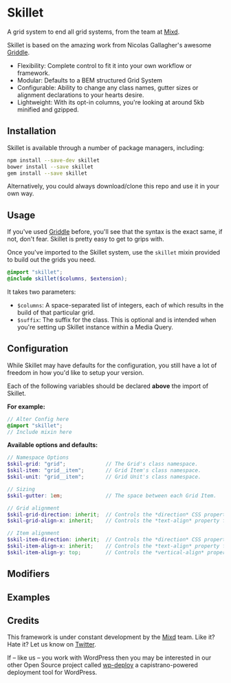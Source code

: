 # Skillet
A grid system to end all grid systems, from the team at [Mixd](http://www.mixd.co.uk).

Skillet is based on the amazing work from Nicolas Gallagher's awesome [Griddle](https://github.com/necolas/griddle).

- Flexibility: Complete control to fit it into your own workflow or framework.
- Modular: Defaults to a BEM structured Grid System
- Configurable: Ability to change any class names, gutter sizes or alignment declarations to your hearts desire.
- Lightweight: With its opt-in columns, you're looking at around 5kb minified and gzipped.

## Installation

Skillet is available through a number of package managers, including:

```sh
npm install --save-dev skillet
bower install --save skillet
gem install --save skillet
```

Alternatively, you could always download/clone this repo and use it in your own way.

## Usage

If you've used [Griddle](https://github.com/necolas/griddle) before, you'll see that the syntax is the exact same, if not, don't fear. Skillet is pretty easy to get to grips with.

Once you've imported to the Skillet system, use the `skillet` mixin provided to build out the grids you need.

```scss
@import "skillet";
@include skillet($columns, $extension);
```

It takes two parameters:

- `$columns`: A space-separated list of integers, each of which results in the build of that particular grid.
- `$suffix`: The suffix for the class. This is optional and is intended when you're setting up Skillet instance within a Media Query.


## Configuration
While Skillet may have defaults for the configuration, you still have a lot of freedom in how you'd like to setup your version.

Each of the following variables should be declared **above** the import of Skillet.

**For example:**

```scss
// Alter Config here
@import "skillet";
// Include mixin here
```

**Available options and defaults:**

```scss
// Namespace Options
$skil-grid: "grid";             // The Grid's class namespace.
$skil-item: "grid__item";       // Grid Item's class namespace.
$skil-unit: "grid__item";       // Grid Unit's class namespace.

// Sizing
$skil-gutter: 1em;              // The space between each Grid Item.

// Grid alignment
$skil-grid-direction: inherit;  // Controls the *direction* CSS property for the Grid.
$skil-grid-align-x: inherit;    // Controls the *text-align* property for the Grid.

// Item alignment
$skil-item-direction: inherit;  // Controls the *direction* CSS property for the Grid Item.
$skil-item-align-x: inherit;    // Controls the *text-align* property for the Grid Item.
$skil-item-align-y: top;        // Controls the *vertical-align* property for the Grid Item.
```

## Modifiers


## Examples


## Credits

This framework is under constant development by the [Mixd](http://mixd.co.uk) team. Like it? Hate it? Let us know on [Twitter](http://twitter.com/mixd).

If – like us – you work with WordPress then you may be interested in our other Open Source project called [wp-deploy](https://github.com/Mixd/wp-deploy) a capistrano-powered deployment tool for WordPress.
